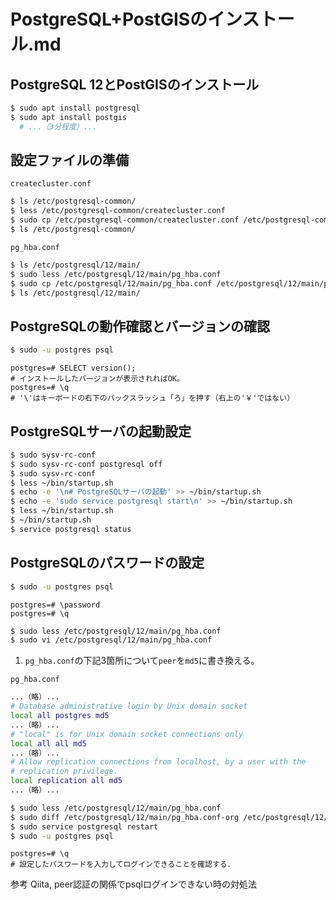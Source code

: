 # PostgreSQL+PostGISのインストール.md

## PostgreSQL 12とPostGISのインストール
```bash
$ sudo apt install postgresql
$ sudo apt install postgis
  # ...（3分程度）...
```

## 設定ファイルの準備
`createcluster.conf`
```bash
$ ls /etc/postgresql-common/
$ less /etc/postgresql-common/createcluster.conf
$ sudo cp /etc/postgresql-common/createcluster.conf /etc/postgresql-common/createcluster.conf-org
$ ls /etc/postgresql-common/
```

`pg_hba.conf`
```bash
$ ls /etc/postgresql/12/main/
$ sudo less /etc/postgresql/12/main/pg_hba.conf
$ sudo cp /etc/postgresql/12/main/pg_hba.conf /etc/postgresql/12/main/pg_hba.conf-org
$ ls /etc/postgresql/12/main/
```

## PostgreSQLの動作確認とバージョンの確認
```bash
$ sudo -u postgres psql
```

```pgsql
postgres=# SELECT version();
# インストールしたバージョンが表示されればOK。
postgres=# \q
# '\'はキーボードの右下のバックスラッシュ「ろ」を押す（右上の'￥'ではない）
```

## PostgreSQLサーバの起動設定
```bash
$ sudo sysv-rc-conf
$ sudo sysv-rc-conf postgresql off
$ sudo sysv-rc-conf
$ less ~/bin/startup.sh
$ echo -e '\n# PostgreSQLサーバの起動' >> ~/bin/startup.sh
$ echo -e 'sudo service postgresql start\n' >> ~/bin/startup.sh
$ less ~/bin/startup.sh
$ ~/bin/startup.sh
$ service postgresql status
```

## PostgreSQLのパスワードの設定
```bash
$ sudo -u postgres psql
```

```pgsql
postgres=# \password
postgres=# \q
```

```bash
$ sudo less /etc/postgresql/12/main/pg_hba.conf
$ sudo vi /etc/postgresql/12/main/pg_hba.conf
```
1. `pg_hba.conf`の下記3箇所について`peer`を`md5`に書き換える。

`pg_hba.conf`
```bash
...（略）...
# Database administrative login by Unix domain socket
local all postgres md5
...（略）...
# "local" is for Unix domain socket connections only
local all all md5
...（略）...
# Allow replication connections from localhost, by a user with the
# replication privilege.
local replication all md5
...（略）...
```

```bash
$ sudo less /etc/postgresql/12/main/pg_hba.conf
$ sudo diff /etc/postgresql/12/main/pg_hba.conf-org /etc/postgresql/12/main/pg_hba.conf
$ sudo service postgresql restart
$ sudo -u postgres psql
```

```pgsql
postgres=# \q
# 設定したパスワードを入力してログインできることを確認する．
```

参考
Qiita, peer認証の関係でpsqlログインできない時の対処法
